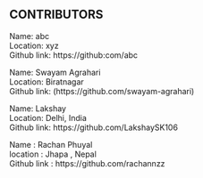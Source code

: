<h2 align="left">CONTRIBUTORS</h2>

<p>Name: abc <br>
Location: xyz <br>
Github link:  https://github:com/abc</p>


<p>Name: Swayam Agrahari <br>
Location: Biratnagar <br>
Github link: (https://github.com/swayam-agrahari)</p>


<p>Name: Lakshay <br>
Location: Delhi, India <br>
Github link:  https://github.com/LakshaySK106</p>


<p>Name : Rachan Phuyal <br>
  location : Jhapa , Nepal <br>
  Github link : https://github.com/rachannzz</p>
